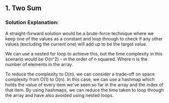 ## 1. Two Sum

### Solution Explanation:

A straight-forward solution would be a brute-force technique where we keep one of the values as a constant and loop 
through to check if any other values (excluding the current one) will add up to be the target value. 

We can use a nested for loop to achieve this, but the time complexity in this scenario would be O(n^2) - in the order 
of n squared. Where n is the number of elements in the array. 

To reduce the complexity to O(n), we can consider a trade-off on space complexity from O(1) to O(n). In this case, we 
can use a hashmap which holds the value of every item we've seen so far in the array and the index of that item.
By using hashmaps, we can reduce the time taken to loop through the array and have also avoided using nested loops.
